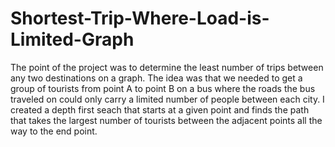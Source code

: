 # Shortest-Trip-Where-Load-is-Limited-Graph

The point of the project was to determine the least number of trips between any two destinations on a graph. The idea was that we needed to get a group of tourists from point A to point B on a bus where the roads the bus traveled on could only carry a limited number of people between each city. I created a depth first seach that starts at a given point and finds the path that takes the largest number of tourists between the adjacent points all the way to the end point.
